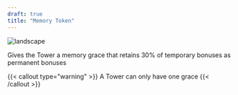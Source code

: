 ```yaml
---
draft: true
title: "Memory Token"
---
```


![landscape](/images/relics/spr_relic_27.png)


Gives the Tower a memory grace that retains 30% of temporary bonuses as permanent bonuses 

{{< callout type="warning" >}}
A Tower can only have one grace
{{< /callout >}}

